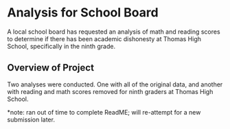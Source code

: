 # Analysis for School Board
A local school board has requested an analysis of math and reading scores to determine if there has been academic dishonesty at Thomas High School, specifically in the ninth grade.

## Overview of Project
Two analyses were conducted. One with all of the original data, and another with reading and math scores removed for ninth graders at Thomas High School. 

*note: ran out of time to complete ReadME; will re-attempt for a new submission later.
